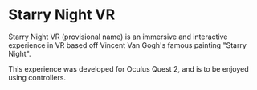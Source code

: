 # Starry Night VR

Starry Night VR (provisional name) is an immersive and interactive experience in VR based off Vincent Van Gogh's famous painting "Starry Night".

This experience was developed for Oculus Quest 2, and is to be enjoyed using controllers.
